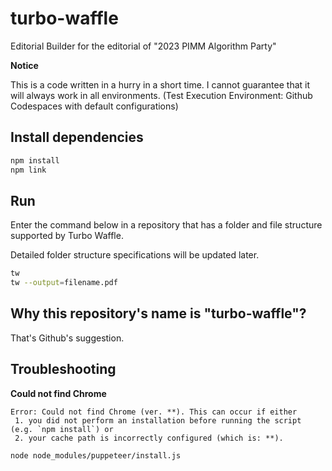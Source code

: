 # turbo-waffle

Editorial Builder for the editorial of "2023 PIMM Algorithm Party"

**Notice**

This is a code written in a hurry in a short time. I cannot guarantee that it will always work in all environments. (Test Execution Environment: Github Codespaces with default configurations)

## Install dependencies

```sh
npm install
npm link
```

## Run

Enter the command below in a repository that has a folder and file structure supported by Turbo Waffle.

Detailed folder structure specifications will be updated later.

```sh
tw
tw --output=filename.pdf
```

## Why this repository's name is "turbo-waffle"?

That's Github's suggestion.

## Troubleshooting

**Could not find Chrome**

```
Error: Could not find Chrome (ver. **). This can occur if either
 1. you did not perform an installation before running the script (e.g. `npm install`) or
 2. your cache path is incorrectly configured (which is: **).
```

```sh
node node_modules/puppeteer/install.js
```
